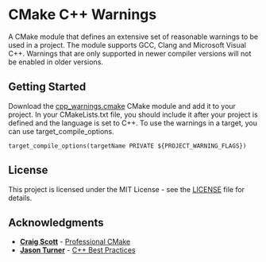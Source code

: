 # CMake C++ Warnings

A CMake module that defines an extensive set of reasonable warnings to be used in a project. The module supports GCC, Clang and Microsoft Visual C++. Warnings that are only supported in newer compiler versions will not be enabled in older versions.

## Getting Started

Download the [cpp_warnings.cmake](https://raw.githubusercontent.com/joseasoler/cmake_cpp_warnings/master/cmake/cpp_warnings.cmake) CMake module and add it to your project. In your CMakeLists.txt file, you should include it after your project is defined and the language is set to C++. To use the warnings in a target, you can use target_compile_options.

`target_compile_options(targetName PRIVATE ${PROJECT_WARNING_FLAGS})`

## License

This project is licensed under the MIT License - see the [LICENSE](LICENSE) file for details.

## Acknowledgments
* **[Craig Scott](https://crascit.com/)** - [Professional CMake](https://crascit.com/professional-cmake/)
* **[Jason Turner](https://github.com/lefticus)** - [C++ Best Practices](https://lefticus.gitbooks.io/cpp-best-practices/)
